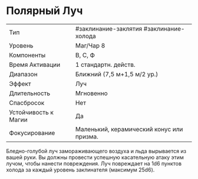 # Полярный Луч

|                      |                                           |
| -------------------- | ----------------------------------------- |
| Тип                  | #заклинание-заклятия #заклинание-холода   | 
| Уровень              | Маг/Чар 8                                 |
| Компоненты           | В, С, Ф                                   |
| Время Активации      | 1 стандартн. действ.                      |
| Диапазон             | Ближний (7,5 м+1,5 м/2 ур.)               |
| Эффект               | Луч                                       |
| Длительность         | Мгновенно                                 |
| Спасбросок           | Нет                                       |
| Устойчивость к Магии | Да                                        |
| Фокусирование        | Маленький, керамический конус или призма. |


 Бледно-голубой луч замораживающего воздуха и льда вырывается из вашей руки. Вы должны провести успешную касательную атаку этим лучом, чтобы нанести повреждения. Луч повреждает на 1d6 пунктов холода за каждый уровень заклинателя (максимум 25d6). 
